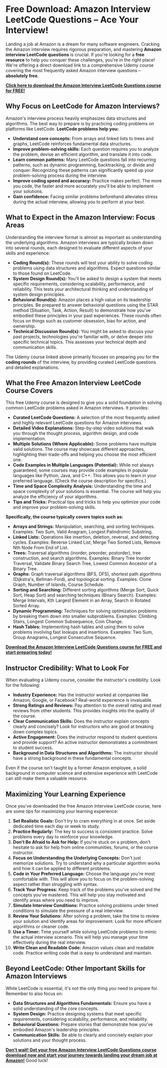 # Free Download: Amazon Interview LeetCode Questions – Ace Your Interview!

Landing a job at Amazon is a dream for many software engineers. Cracking the Amazon interview requires rigorous preparation, and mastering **Amazon interview LeetCode questions** is crucial. If you're looking for a **free resource** to help you conquer these challenges, you're in the right place! We're offering a direct download link to a comprehensive Udemy course covering the most frequently asked Amazon interview questions – **absolutely free**.

[**Click here to download the Amazon Interview LeetCode Questions course for FREE!**](https://udemywork.com/amazon-interview-leetcode-questions)

## Why Focus on LeetCode for Amazon Interviews?

Amazon's interview process heavily emphasizes data structures and algorithms.  The best way to prepare is by practicing coding problems on platforms like LeetCode. **LeetCode problems help you:**

*   **Understand core concepts:** From arrays and linked lists to trees and graphs, LeetCode reinforces fundamental data structures.
*   **Improve problem-solving skills:**  Each question requires you to analyze the problem, devise an efficient algorithm, and translate it into code.
*   **Learn common patterns:**  Many LeetCode questions fall into recurring patterns, such as dynamic programming, backtracking, or divide and conquer. Recognizing these patterns can significantly speed up your problem-solving process during the interview.
*   **Improve coding speed and accuracy:** Practice makes perfect.  The more you code, the faster and more accurately you'll be able to implement your solutions.
*   **Gain confidence:** Facing similar problems beforehand alleviates stress during the actual interview, allowing you to perform at your best.

## What to Expect in the Amazon Interview: Focus Areas

Understanding the interview format is almost as important as understanding the underlying algorithms. Amazon interviews are typically broken down into several rounds, each designed to evaluate different aspects of your skills and experience:

*   **Coding Round(s):** These rounds will test your ability to solve coding problems using data structures and algorithms. Expect questions similar to those found on LeetCode.
*   **System Design Round(s):**  You'll be asked to design a system that meets specific requirements, considering scalability, performance, and reliability. This tests your architectural thinking and understanding of system design principles.
*   **Behavioral Round(s):** Amazon places a high value on its leadership principles. Be prepared to answer behavioral questions using the STAR method (Situation, Task, Action, Result) to demonstrate how you've embodied these principles in your past experiences. These rounds often focus on things such as customer obsession, bias for action, and ownership.
*   **Technical Discussion Round(s):** You might be asked to discuss your past projects, technologies you're familiar with, or delve deeper into specific technical topics. This assesses your technical depth and communication skills.

The Udemy course linked above primarily focuses on preparing you for the **coding rounds** of the interview, by providing curated LeetCode questions and detailed explanations.

## What the Free Amazon Interview LeetCode Course Covers

This free Udemy course is designed to give you a solid foundation in solving common LeetCode problems asked in Amazon interviews. It provides:

*   **Curated LeetCode Questions:** A selection of the most frequently asked and highly relevant LeetCode questions for Amazon interviews.
*   **Detailed Video Explanations:** Step-by-step video solutions that walk you through the thought process, algorithm design, and code implementation.
*   **Multiple Solutions (Where Applicable):** Some problems have multiple valid solutions. The course may showcase different approaches, highlighting their trade-offs and helping you choose the most efficient one.
*   **Code Examples in Multiple Languages (Potential):** While not always guaranteed, some courses may provide code examples in popular languages like Python, Java, and C++. This allows you to learn in your preferred language. (Check the course description for specifics.)
*   **Time and Space Complexity Analysis:** Understanding the time and space complexity of your solutions is essential. The course will help you analyze the efficiency of your algorithms.
*   **Tips and Tricks:** Practical tips and tricks to help you optimize your code and improve your problem-solving skills.

**Specifically, the course typically covers topics such as:**

*   **Arrays and Strings:** Manipulation, searching, and sorting techniques.  Examples: Two Sum, Valid Anagram, Longest Palindromic Substring.
*   **Linked Lists:** Operations like insertion, deletion, reversal, and detecting cycles. Examples: Reverse Linked List, Merge Two Sorted Lists, Remove Nth Node From End of List.
*   **Trees:** Traversal algorithms (inorder, preorder, postorder), tree construction, and search algorithms. Examples: Binary Tree Inorder Traversal, Validate Binary Search Tree, Lowest Common Ancestor of a Binary Tree.
*   **Graphs:** Graph traversal algorithms (BFS, DFS), shortest path algorithms (Dijkstra's, Bellman-Ford), and topological sorting. Examples: Clone Graph, Number of Islands, Course Schedule.
*   **Sorting and Searching:** Different sorting algorithms (Merge Sort, Quick Sort, Heap Sort) and searching techniques (Binary Search). Examples: Merge Intervals, Kth Largest Element in an Array, Search in Rotated Sorted Array.
*   **Dynamic Programming:** Techniques for solving optimization problems by breaking them down into smaller subproblems. Examples: Climbing Stairs, Longest Common Subsequence, Coin Change.
*   **Hash Tables:** Implementing hash tables and using them to solve problems involving fast lookups and insertions. Examples: Two Sum, Group Anagrams, Longest Consecutive Sequence.

[**Download the Amazon Interview LeetCode Questions course for FREE and start preparing today!**](https://udemywork.com/amazon-interview-leetcode-questions)

## Instructor Credibility: What to Look For

When evaluating a Udemy course, consider the instructor's credibility. Look for the following:

*   **Industry Experience:** Has the instructor worked at companies like Amazon, Google, or Facebook? Real-world experience is invaluable.
*   **Strong Ratings and Reviews:** Pay attention to the overall rating and read reviews from other students. This provides insights into the quality of the course.
*   **Clear Communication Skills:** Does the instructor explain concepts clearly and concisely? Look for instructors who are good at breaking down complex topics.
*   **Active Engagement:** Does the instructor respond to student questions and provide support? An active instructor demonstrates a commitment to student success.
*   **Background in Data Structures and Algorithms:** The instructor should have a strong background in these fundamental concepts.

Even if the course isn't taught by a former Amazon employee, a solid background in computer science and extensive experience with LeetCode can still make them a valuable resource.

## Maximizing Your Learning Experience

Once you've downloaded the free Amazon Interview LeetCode course, here are some tips for maximizing your learning experience:

1.  **Set Realistic Goals:** Don't try to cram everything in at once. Set aside dedicated time each day or week to study.
2.  **Practice Regularly:** The key to success is consistent practice. Solve problems every day to reinforce your knowledge.
3.  **Don't Be Afraid to Ask for Help:** If you're stuck on a problem, don't hesitate to ask for help from online communities, forums, or the course instructor.
4.  **Focus on Understanding the Underlying Concepts:** Don't just memorize solutions. Try to understand why a particular algorithm works and how it can be applied to different problems.
5.  **Code in Your Preferred Language:** Choose the language you're most comfortable with. This will allow you to focus on the problem-solving aspect rather than struggling with syntax.
6.  **Track Your Progress:** Keep track of the problems you've solved and the concepts you've mastered. This will help you stay motivated and identify areas where you need to improve.
7.  **Simulate Interview Conditions:** Practice solving problems under timed conditions to simulate the pressure of a real interview.
8.  **Review Your Solutions:** After solving a problem, take the time to review your solution and identify areas for improvement. Look for more efficient algorithms or cleaner code.
9. **Use a Timer:** Time yourself while solving LeetCode problems to mimic the actual interview scenario. This will help you manage your time effectively during the real interview.
10. **Write Clean and Readable Code:** Amazon values clean and readable code. Practice writing code that is easy to understand and maintain.

## Beyond LeetCode: Other Important Skills for Amazon Interviews

While LeetCode is essential, it's not the only thing you need to prepare for. Remember to also focus on:

*   **Data Structures and Algorithms Fundamentals:** Ensure you have a solid understanding of the core concepts.
*   **System Design:** Practice designing systems that meet specific requirements, considering scalability, performance, and reliability.
*   **Behavioral Questions:** Prepare stories that demonstrate how you've embodied Amazon's leadership principles.
*   **Communication Skills:** Be able to clearly and concisely explain your solutions and your thought process.

[**Don't wait! Get your free Amazon Interview LeetCode Questions course download now and start your journey towards landing your dream job at Amazon!**](https://udemywork.com/amazon-interview-leetcode-questions) Good luck!
